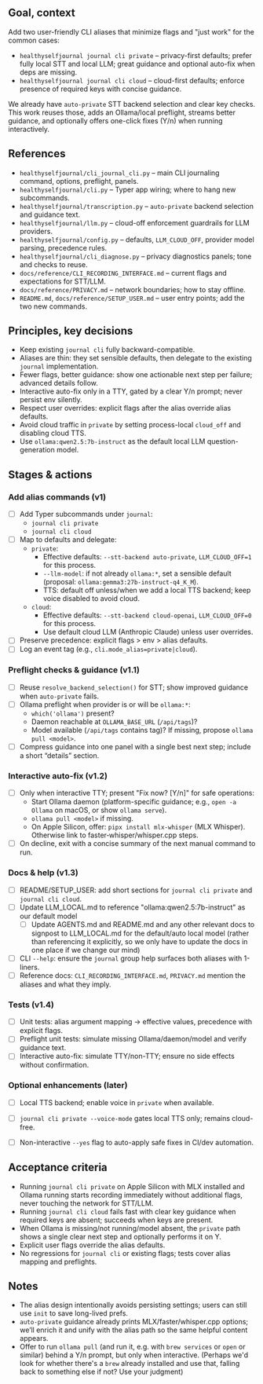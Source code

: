 ## Goal, context

Add two user-friendly CLI aliases that minimize flags and "just work" for the common cases:

- `healthyselfjournal journal cli private` – privacy-first defaults; prefer fully local STT and local LLM; great guidance and optional auto-fix when deps are missing.
- `healthyselfjournal journal cli cloud` – cloud-first defaults; enforce presence of required keys with concise guidance.

We already have `auto-private` STT backend selection and clear key checks. This work reuses those, adds an Ollama/local preflight, streams better guidance, and optionally offers one-click fixes (Y/n) when running interactively.


## References

- `healthyselfjournal/cli_journal_cli.py` – main CLI journaling command, options, preflight, panels.
- `healthyselfjournal/cli.py` – Typer app wiring; where to hang new subcommands.
- `healthyselfjournal/transcription.py` – `auto-private` backend selection and guidance text.
- `healthyselfjournal/llm.py` – cloud-off enforcement guardrails for LLM providers.
- `healthyselfjournal/config.py` – defaults, `LLM_CLOUD_OFF`, provider model parsing, precedence rules.
- `healthyselfjournal/cli_diagnose.py` – privacy diagnostics panels; tone and checks to reuse.
- `docs/reference/CLI_RECORDING_INTERFACE.md` – current flags and expectations for STT/LLM.
- `docs/reference/PRIVACY.md` – network boundaries; how to stay offline.
- `README.md`, `docs/reference/SETUP_USER.md` – user entry points; add the two new commands.


## Principles, key decisions

- Keep existing `journal cli` fully backward-compatible.
- Aliases are thin: they set sensible defaults, then delegate to the existing `journal` implementation.
- Fewer flags, better guidance: show one actionable next step per failure; advanced details follow.
- Interactive auto-fix only in a TTY, gated by a clear Y/n prompt; never persist env silently.
- Respect user overrides: explicit flags after the alias override alias defaults.
- Avoid cloud traffic in `private` by setting process-local `cloud_off` and disabling cloud TTS.
- Use `ollama:qwen2.5:7b-instruct` as the default local LLM question-generation model.


## Stages & actions

### Add alias commands (v1)
- [ ] Add Typer subcommands under `journal`:
  - `journal cli private`
  - `journal cli cloud`
- [ ] Map to defaults and delegate:
  - `private`:
    - Effective defaults: `--stt-backend auto-private`, `LLM_CLOUD_OFF=1` for this process.
    - `--llm-model`: if not already `ollama:*`, set a sensible default (proposal: `ollama:gemma3:27b-instruct-q4_K_M`).
    - TTS: default off unless/when we add a local TTS backend; keep voice disabled to avoid cloud.
  - `cloud`:
    - Effective defaults: `--stt-backend cloud-openai`, `LLM_CLOUD_OFF=0` for this process.
    - Use default cloud LLM (Anthropic Claude) unless user overrides.
- [ ] Preserve precedence: explicit flags > env > alias defaults.
- [ ] Log an event tag (e.g., `cli.mode_alias=private|cloud`).

### Preflight checks & guidance (v1.1)
- [ ] Reuse `resolve_backend_selection()` for STT; show improved guidance when `auto-private` fails.
- [ ] Ollama preflight when provider is or will be `ollama:*`:
  - `which('ollama')` present?
  - Daemon reachable at `OLLAMA_BASE_URL` (`/api/tags`)?
  - Model available (`/api/tags` contains tag)? If missing, propose `ollama pull <model>`.
- [ ] Compress guidance into one panel with a single best next step; include a short “details” section.

### Interactive auto-fix (v1.2)
- [ ] Only when interactive TTY; present "Fix now? [Y/n]" for safe operations:
  - Start Ollama daemon (platform-specific guidance; e.g., `open -a Ollama` on macOS, or show `ollama serve`).
  - `ollama pull <model>` if missing.
  - On Apple Silicon, offer: `pipx install mlx-whisper` (MLX Whisper). Otherwise link to faster‑whisper/whisper.cpp steps.
- [ ] On decline, exit with a concise summary of the next manual command to run.

### Docs & help (v1.3)
- [ ] README/SETUP_USER: add short sections for `journal cli private` and `journal cli cloud`.
- [ ] Update LLM_LOCAL.md to reference "ollama:qwen2.5:7b-instruct" as our default model
  - [ ] Update AGENTS.md and README.md and any other relevant docs to signpost to LLM_LOCAL.md for the default/auto local model (rather than referencing it explicitly, so we only have to update the docs in one place if we change our mind)
- [ ] CLI `--help`: ensure the `journal` group help surfaces both aliases with 1-liners.
- [ ] Reference docs: `CLI_RECORDING_INTERFACE.md`, `PRIVACY.md` mention the aliases and what they imply.

### Tests (v1.4)
- [ ] Unit tests: alias argument mapping → effective values, precedence with explicit flags.
- [ ] Preflight unit tests: simulate missing Ollama/daemon/model and verify guidance text.
- [ ] Interactive auto-fix: simulate TTY/non-TTY; ensure no side effects without confirmation.

### Optional enhancements (later)
- [ ] Local TTS backend; enable voice in `private` when available.
- [ ] `journal cli private --voice-mode` gates local TTS only; remains cloud-free.
- [ ] Non-interactive `--yes` flag to auto-apply safe fixes in CI/dev automation.


## Acceptance criteria

- Running `journal cli private` on Apple Silicon with MLX installed and Ollama running starts recording immediately without additional flags, never touching the network for STT/LLM.
- Running `journal cli cloud` fails fast with clear key guidance when required keys are absent; succeeds when keys are present.
- When Ollama is missing/not running/model absent, the `private` path shows a single clear next step and optionally performs it on Y.
- Explicit user flags override the alias defaults.
- No regressions for `journal cli` or existing flags; tests cover alias mapping and preflights.



## Notes

- The alias design intentionally avoids persisting settings; users can still use `init` to save long-lived prefs.
- `auto-private` guidance already prints MLX/faster/whisper.cpp options; we’ll enrich it and unify with the alias path so the same helpful content appears.
- Offer to run `ollama pull` (and run it, e.g. with `brew services` or `open` or similar) behind a Y/n prompt, but only when interactive. (Perhaps we'd look for whether there's a `brew` already installed and use that, falling back to something else if not? Use your judgment)


